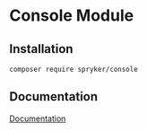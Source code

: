 # Console Module

## Installation

```
composer require spryker/console
```

## Documentation

[Documentation](https://spryker.github.io)
